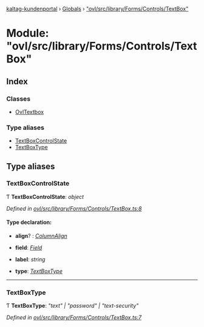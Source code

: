 [kaltag-kundenportal](../README.md) › [Globals](../globals.md) › ["ovl/src/library/Forms/Controls/TextBox"](_ovl_src_library_forms_controls_textbox_.md)

# Module: "ovl/src/library/Forms/Controls/TextBox"

## Index

### Classes

* [OvlTextbox](../classes/_ovl_src_library_forms_controls_textbox_.ovltextbox.md)

### Type aliases

* [TextBoxControlState](_ovl_src_library_forms_controls_textbox_.md#textboxcontrolstate)
* [TextBoxType](_ovl_src_library_forms_controls_textbox_.md#textboxtype)

## Type aliases

###  TextBoxControlState

Ƭ **TextBoxControlState**: *object*

*Defined in [ovl/src/library/Forms/Controls/TextBox.ts:8](https://github.com/fopsdev/ovl/blob/d5eec59/ovl/src/library/Forms/Controls/TextBox.ts#L8)*

#### Type declaration:

* **align**? : *[ColumnAlign](_ovl_src_library_table_table_.md#columnalign)*

* **field**: *[Field](_ovl_src_library_forms_actions_.md#field)*

* **label**: *string*

* **type**: *[TextBoxType](_ovl_src_library_forms_controls_textbox_.md#textboxtype)*

___

###  TextBoxType

Ƭ **TextBoxType**: *"text" | "password" | "text-security"*

*Defined in [ovl/src/library/Forms/Controls/TextBox.ts:7](https://github.com/fopsdev/ovl/blob/d5eec59/ovl/src/library/Forms/Controls/TextBox.ts#L7)*
